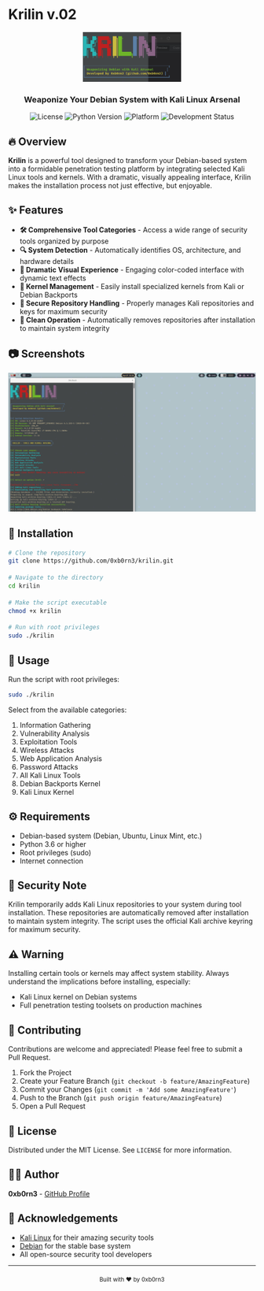 # Krilin v.02 

<div align="center">
  <img src="https://raw.githubusercontent.com/0xb0rn3/krilin/main/assets/krilin-logo.png" alt="Krilin Logo" width="200">
  <h3>Weaponize Your Debian System with Kali Linux Arsenal</h3>
  
  ![License](https://img.shields.io/badge/license-MIT-blue)
  ![Python Version](https://img.shields.io/badge/python-3.6%2B-green)
  ![Platform](https://img.shields.io/badge/platform-Debian-red)
  ![Development Status](https://img.shields.io/badge/status-active-brightgreen)
</div>

## 🔥 Overview

**Krilin** is a powerful tool designed to transform your Debian-based system into a formidable penetration testing platform by integrating selected Kali Linux tools and kernels. With a dramatic, visually appealing interface, Krilin makes the installation process not just effective, but enjoyable.

## ✨ Features

- **🛠️ Comprehensive Tool Categories** - Access a wide range of security tools organized by purpose
- **🔍 System Detection** - Automatically identifies OS, architecture, and hardware details
- **🚀 Dramatic Visual Experience** - Engaging color-coded interface with dynamic text effects
- **🔧 Kernel Management** - Easily install specialized kernels from Kali or Debian Backports
- **🔐 Secure Repository Handling** - Properly manages Kali repositories and keys for maximum security
- **🧹 Clean Operation** - Automatically removes repositories after installation to maintain system integrity

## 📷 Screenshots

<div align="center">
  <img src="https://raw.githubusercontent.com/0xb0rn3/krilin/main/assets/krilin-demo.png" alt="Krilin Demo" width="600">
</div>

## 🚀 Installation

```bash
# Clone the repository
git clone https://github.com/0xb0rn3/krilin.git

# Navigate to the directory
cd krilin

# Make the script executable
chmod +x krilin

# Run with root privileges
sudo ./krilin
```

## 🎯 Usage

Run the script with root privileges:

```bash
sudo ./krilin
```

Select from the available categories:
1. Information Gathering
2. Vulnerability Analysis
3. Exploitation Tools
4. Wireless Attacks
5. Web Application Analysis
6. Password Attacks
7. All Kali Linux Tools
8. Debian Backports Kernel
9. Kali Linux Kernel

## ⚙️ Requirements

- Debian-based system (Debian, Ubuntu, Linux Mint, etc.)
- Python 3.6 or higher
- Root privileges (sudo)
- Internet connection

## 🔐 Security Note

Krilin temporarily adds Kali Linux repositories to your system during tool installation. These repositories are automatically removed after installation to maintain system integrity. The script uses the official Kali archive keyring for maximum security.

## ⚠️ Warning

Installing certain tools or kernels may affect system stability. Always understand the implications before installing, especially:
- Kali Linux kernel on Debian systems
- Full penetration testing toolsets on production machines

## 🤝 Contributing

Contributions are welcome and appreciated! Please feel free to submit a Pull Request.

1. Fork the Project
2. Create your Feature Branch (`git checkout -b feature/AmazingFeature`)
3. Commit your Changes (`git commit -m 'Add some AmazingFeature'`)
4. Push to the Branch (`git push origin feature/AmazingFeature`)
5. Open a Pull Request

## 📜 License

Distributed under the MIT License. See `LICENSE` for more information.

## 👨‍💻 Author

**0xb0rn3** - [GitHub Profile](https://github.com/0xb0rn3)

## 🙏 Acknowledgements

- [Kali Linux](https://www.kali.org/) for their amazing security tools
- [Debian](https://www.debian.org/) for the stable base system
- All open-source security tool developers

---

<div align="center">
  <sub>Built with ❤️ by 0xb0rn3</sub>
</div>
